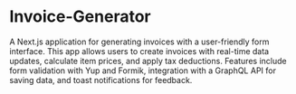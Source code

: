 # Invoice-Generator
A Next.js application for generating invoices with a user-friendly form interface. This app allows users to create invoices with real-time data updates, calculate item prices, and apply tax deductions. Features include form validation with Yup and Formik, integration with a GraphQL API for saving data, and toast notifications for feedback.

